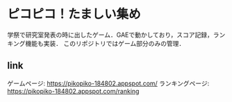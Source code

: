 # ピコピコ！たましい集め
学祭で研究室発表の時に出したゲーム．GAEで動かしており，スコア記録，ランキング機能も実装．
このリポジトリではゲーム部分のみの管理．

## link
ゲームページ: https://pikopiko-184802.appspot.com/
ランキングページ: https://pikopiko-184802.appspot.com/ranking